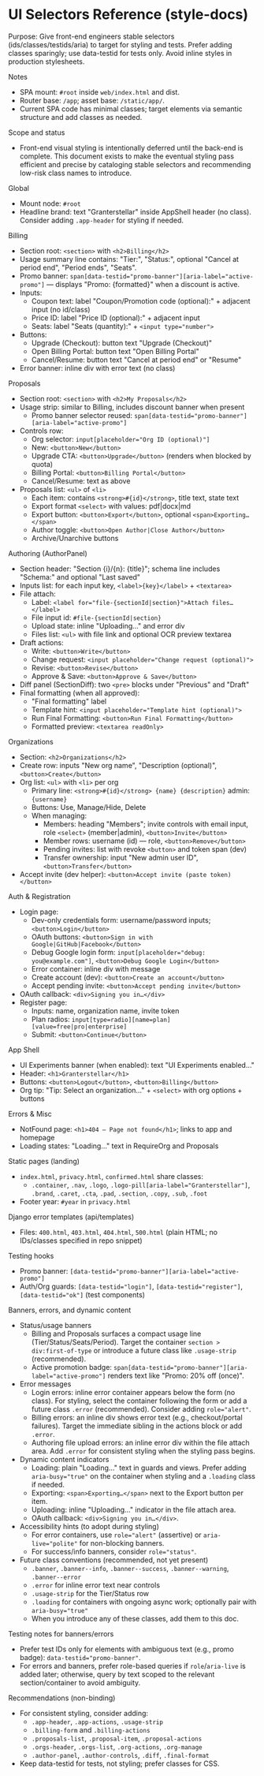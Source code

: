# UI Selectors Reference (style-docs)

Purpose: Give front-end engineers stable selectors (ids/classes/testids/aria) to target for styling and tests. Prefer adding classes sparingly; use data-testid for tests only. Avoid inline styles in production stylesheets.

Notes

- SPA mount: `#root` inside `web/index.html` and dist.
- Router base: `/app`; asset base: `/static/app/`.
- Current SPA code has minimal classes; target elements via semantic structure and add classes as needed.

Scope and status

- Front-end visual styling is intentionally deferred until the back-end is complete. This document exists to make the eventual styling pass efficient and precise by cataloging stable selectors and recommending low-risk class names to introduce.

Global

- Mount node: `#root`
- Headline brand: text "Granterstellar" inside AppShell header (no class). Consider adding `.app-header` for styling if needed.

Billing

- Section root: ``<section>`` with ``<h2>Billing</h2>``
- Usage summary line contains: "Tier:", "Status:", optional "Cancel at period end", "Period ends", "Seats".
- Promo banner: ``span[data-testid="promo-banner"][aria-label="active-promo"]`` — displays "Promo: {formatted}" when a discount is active.
- Inputs:
  - Coupon text: label "Coupon/Promotion code (optional):" + adjacent input (no id/class)
  - Price ID: label "Price ID (optional):" + adjacent input
  - Seats: label "Seats (quantity):" + ``<input type="number">``
- Buttons:
  - Upgrade (Checkout): button text "Upgrade (Checkout)"
  - Open Billing Portal: button text "Open Billing Portal"
  - Cancel/Resume: button text "Cancel at period end" or "Resume"
- Error banner: inline div with error text (no class)

Proposals

- Section root: ``<section>`` with ``<h2>My Proposals</h2>``
- Usage strip: similar to Billing, includes discount banner when present
  - Promo banner selector reused: ``span[data-testid="promo-banner"][aria-label="active-promo"]``
- Controls row:
  - Org selector: ``input[placeholder="Org ID (optional)"]``
  - New: ``<button>New</button>``
  - Upgrade CTA: ``<button>Upgrade</button>`` (renders when blocked by quota)
  - Billing Portal: ``<button>Billing Portal</button>``
  - Cancel/Resume: text as above
- Proposals list: ``<ul>`` of ``<li>``
  - Each item: contains ``<strong>#{id}</strong>``, title text, state text
  - Export format ``<select>`` with values: pdf|docx|md
  - Export button: ``<button>Export</button>``, optional ``<span>Exporting…</span>``
  - Author toggle: ``<button>Open Author|Close Author</button>``
  - Archive/Unarchive buttons

Authoring (AuthorPanel)

- Section header: "Section {i}/{n}: {title}"; schema line includes "Schema:" and optional "Last saved"
- Inputs list: for each input key, ``<label>{key}</label>`` + ``<textarea>``
- File attach:
  - Label: ``<label for="file-{sectionId|section}">Attach files…</label>``
  - File input id: `#file-{sectionId|section}`
  - Upload state: inline "Uploading…" and error div
  - Files list: ``<ul>`` with file link and optional OCR preview textarea
- Draft actions:
  - Write: ``<button>Write</button>``
  - Change request: ``<input placeholder="Change request (optional)">``
  - Revise: ``<button>Revise</button>``
  - Approve & Save: ``<button>Approve & Save</button>``
- Diff panel (SectionDiff): two ``<pre>`` blocks under "Previous" and "Draft"
- Final formatting (when all approved):
  - "Final formatting" label
  - Template hint: ``<input placeholder="Template hint (optional)">``
  - Run Final Formatting: ``<button>Run Final Formatting</button>``
  - Formatted preview: ``<textarea readOnly>``

Organizations

- Section: ``<h2>Organizations</h2>``
- Create row: inputs "New org name", "Description (optional)", ``<button>Create</button>``
- Org list: ``<ul>`` with ``<li>`` per org
  - Primary line: ``<strong>#{id}</strong> {name} {description}`` admin: `{username}`
  - Buttons: Use, Manage/Hide, Delete
  - When managing:
    - Members: heading "Members"; invite controls with email input, role ``<select>`` (member|admin), ``<button>Invite</button>``
    - Member rows: username (id) — role, ``<button>Remove</button>``
    - Pending invites: list with revoke ``<button>`` and token span (dev)
    - Transfer ownership: input "New admin user ID", ``<button>Transfer</button>``
- Accept invite (dev helper): ``<button>Accept invite (paste token)</button>``

Auth & Registration

- Login page:
  - Dev-only credentials form: username/password inputs; ``<button>Login</button>``
  - OAuth buttons: ``<button>Sign in with Google|GitHub|Facebook</button>``
  - Debug Google login form: ``input[placeholder="debug: you@example.com"]``, ``<button>Debug Google Login</button>``
  - Error container: inline div with message
  - Create account (dev): ``<button>Create an account</button>``
  - Accept pending invite: ``<button>Accept pending invite</button>``
- OAuth callback: ``<div>Signing you in…</div>``
- Register page:
  - Inputs: name, organization name, invite token
  - Plan radios: ``input[type=radio][name=plan][value=free|pro|enterprise]``
  - Submit: ``<button>Continue</button>``

App Shell

- UI Experiments banner (when enabled): text "UI Experiments enabled…"
- Header: ``<h1>Granterstellar</h1>``
- Buttons: ``<button>Logout</button>``, ``<button>Billing</button>``
- Org tip: "Tip: Select an organization…" + ``<select>`` with org options + buttons

Errors & Misc

- NotFound page: ``<h1>404 — Page not found</h1>``; links to app and homepage
- Loading states: "Loading…" text in RequireOrg and Proposals

Static pages (landing)

- `index.html`, `privacy.html`, `confirmed.html` share classes:
  - `.container`, `.nav`, `.logo`, `.logo-pill[aria-label="Granterstellar"]`, `.brand`, `.caret`, `.cta`, `.pad`, `.section`, `.copy`, `.sub`, `.foot`
- Footer year: `#year` in `privacy.html`

Django error templates (api/templates)

- Files: `400.html`, `403.html`, `404.html`, `500.html` (plain HTML; no IDs/classes specified in repo snippet)

Testing hooks

- Promo banner: ``[data-testid="promo-banner"][aria-label="active-promo"]``
- Auth/Org guards: ``[data-testid="login"]``, ``[data-testid="register"]``, ``[data-testid="ok"]`` (test components)

Banners, errors, and dynamic content

- Status/usage banners
  - Billing and Proposals surfaces a compact usage line (Tier/Status/Seats/Period). Target the container ``section > div:first-of-type`` or introduce a future class like `.usage-strip` (recommended).
  - Active promotion badge: ``span[data-testid="promo-banner"][aria-label="active-promo"]`` renders text like "Promo: 20% off (once)".
- Error messages
  - Login errors: inline error container appears below the form (no class). For styling, select the container following the form or add a future class `.error` (recommended). Consider adding `role="alert"`.
  - Billing errors: an inline div shows error text (e.g., checkout/portal failures). Target the immediate sibling in the actions block or add `.error`.
  - Authoring file upload errors: an inline error div within the file attach area. Add `.error` for consistent styling when the styling pass begins.
- Dynamic content indicators
  - Loading: plain "Loading…" text in guards and views. Prefer adding `aria-busy="true"` on the container when styling and a `.loading` class if needed.
  - Exporting: ``<span>Exporting…</span>`` next to the Export button per item.
  - Uploading: inline "Uploading…" indicator in the file attach area.
  - OAuth callback: ``<div>Signing you in…</div>``.
- Accessibility hints (to adopt during styling)
  - For error containers, use `role="alert"` (assertive) or `aria-live="polite"` for non-blocking banners.
  - For success/info banners, consider `role="status"`.
- Future class conventions (recommended, not yet present)
  - `.banner`, `.banner--info`, `.banner--success`, `.banner--warning`, `.banner--error`
  - `.error` for inline error text near controls
  - `.usage-strip` for the Tier/Status row
  - `.loading` for containers with ongoing async work; optionally pair with `aria-busy="true"`
  - When you introduce any of these classes, add them to this doc.

Testing notes for banners/errors

- Prefer test IDs only for elements with ambiguous text (e.g., promo badge): ``data-testid="promo-banner"``.
- For errors and banners, prefer role-based queries if `role`/`aria-live` is added later; otherwise, query by text scoped to the relevant section/container to avoid ambiguity.

Recommendations (non-binding)

- For consistent styling, consider adding:
  - `.app-header`, `.app-actions`, `.usage-strip`
  - `.billing-form` and `.billing-actions`
  - `.proposals-list`, `.proposal-item`, `.proposal-actions`
  - `.orgs-header`, `.orgs-list`, `.org-actions`, `.org-manage`
  - `.author-panel`, `.author-controls`, `.diff`, `.final-format`
- Keep data-testid for tests, not styling; prefer classes for CSS.
